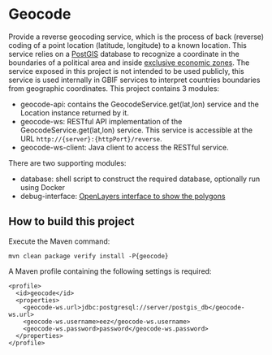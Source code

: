 # Geocode

Provide a reverse geocoding service, which is the process of back (reverse) coding of a point location (latitude, longitude) to a known location. This service relies on a [PostGIS](http://postgis.net/) database to recognize a coordinate in the boundaries of a political area and inside [exclusive economic zones](https://en.wikipedia.org/wiki/Exclusive_economic_zone). The service exposed in this project is not intended to be used publicly, this service is used internally in GBIF services to interpret countries boundaries from geographic coordinates. This project contains 3 modules:
  * geocode-api: contains the GeocodeService.get(lat,lon) service and the Location instance returned by it.
  * geocode-ws: RESTful API implementation of the GeocodeService.get(lat,lon) service.
    This service is accessible at the URL `http://{server}:{httpPort}/reverse`.
  * geocode-ws-client: Java client to access the RESTful service.

There are two supporting modules:
  * database: shell script to construct the required database, optionally run using Docker
  * debug-interface: [OpenLayers interface to show the polygons](http://labs.gbif.org/geocoder/)

## How to build this project

Execute the Maven command:
```
mvn clean package verify install -P{geocode}
```

A Maven profile containing the following settings is required:
```
<profile>
  <id>geocode</id>
  <properties>
    <geocode-ws.url>jdbc:postgresql://server/postgis_db</geocode-ws.url>
    <geocode-ws.username>eez</geocode-ws.username>
    <geocode-ws.password>password</geocode-ws.password>
  </properties>
</profile>
```
